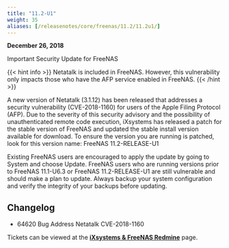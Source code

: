 ```yaml
---
title: "11.2-U1"
weight: 35
aliases: [/releasenotes/core/freenas/11.2/11.2u1/]
---
```


**December 26, 2018**

Important Security Update for FreeNAS

{{< hint info >}}
Netatalk is included in FreeNAS. However, this vulnerability only impacts those who have the AFP service enabled in FreeNAS.
{{< /hint >}}

A new version of Netatalk (3.1.12) has been released that addresses a security vulnerability (CVE-2018-1160) for users of the Apple Filing Protocol (AFP). Due to the severity of this security advisory and the possibility of unauthenticated remote code execution, iXsystems has released a patch for the stable version of FreeNAS and updated the stable install version available for download. To ensure the version you are running is patched, look for this version name: FreeNAS 11.2-RELEASE-U1

Existing FreeNAS users are encouraged to apply the update by going to System and choose Update. FreeNAS users who are running versions prior to FreeNAS 11.1-U6.3 or FreeNAS 11.2-RELEASE-U1 are still vulnerable and should make a plan to update. Always backup your system configuration and verify the integrity of your backups before updating.

## Changelog

+ 64620	Bug	Address Netatalk CVE-2018-1160

Tickets can be viewed at the [**iXsystems & FreeNAS Redmine**](https://redmine.ixsystems.com/issues/) page.
